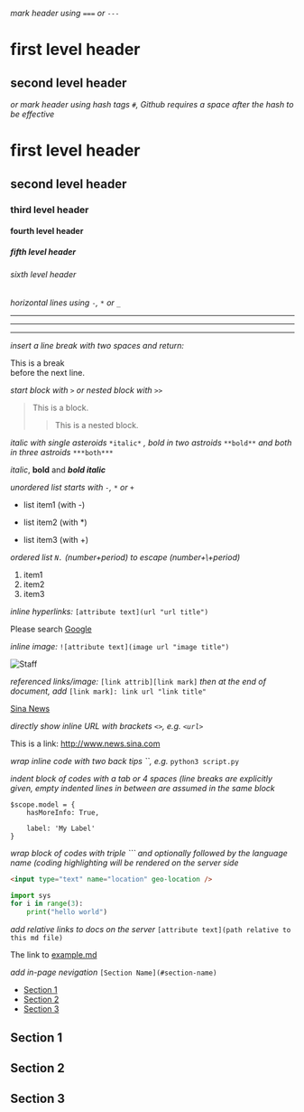 *mark header using* `===` *or* `---`

first level header
=====

second level header
---

*or mark header using hash tags* `#`*, Github requires a space after the hash to be effective*

# first level header
## second level header
### third level header
#### fourth level header
##### fifth level header
###### sixth level header

*horizontal lines using* `-`*,* `*` *or* `_`

---
***
___


*insert a line break with two spaces and return:*

This is a break  
before the next line.

*start block with* `>` *or nested block with* `>>`

> This is a block.
>> This is a nested block.

*italic with single asteroids* `*italic*` *, bold in two astroids* `**bold**` *and both in three astroids* `***both***`

*italic*, **bold** and ***bold italic***

*unordered list starts with `-`, `*` or `+`*

- list item1 (with -)
* list item2 (with *)
+ list item3 (with +)

*ordered list `N.` (number+period) to escape (number+\\+period)*

1. item1
2. item2
3. item3

*inline hyperlinks:* `[attribute text](url "url title")`

Please search [Google](http://www.google.com "The google link")

*inline image:* `![attribute text](image url "image title")`

![Staff](https://www.harmony-church.org/wp-content/uploads/2016/09/praise-clipart-300x300.jpg "Music Staff")

*referenced links/image:* `[link attrib][link mark]` *then at the end of document, add* `[link mark]: link url "link title"`

[Sina News][Sina marker]

*directly show inline URL with brackets `<>`, e.g. `<url>`*

This is a link: <http://www.news.sina.com>

*wrap inline code with two back tips \`\`, e.g.* `python3 script.py`


*indent block of codes with a tab or 4 spaces (line breaks are explicitly given, empty indented lines in between are assumed in the same block*

	$scope.model = {
		hasMoreInfo: True,
		
		label: 'My Label'
	}

*wrap block of codes with triple \`\`\` and optionally followed by the language name (coding highlighting will be rendered on the server side*


```html
<input type="text" name="location" geo-location />
```

```python
import sys
for i in range(3):
	print("hello world")
```

*add relative links to docs on the server* `[attribute text](path relative to this md file)`

The link to [example.md](./example.md)

*add in-page nevigation*  `[Section Name](#section-name)`

- [Section 1](#section-1)
- [Section 2](#section-2)
- [Section 3](#section-3)


Section 1
----

Section 2
----

Section 3
----





[Sina marker]: http://www.news.sina.com/ "sina news page"







